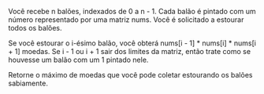 Você recebe n balões, indexados de 0 a n - 1. Cada balão é pintado com um número representado por uma matriz nums. Você é solicitado a estourar todos os balões.

Se você estourar o i-ésimo balão, você obterá nums[i - 1] * nums[i] * nums[i + 1] moedas. Se i - 1 ou i + 1 sair dos limites da matriz, então trate como se houvesse um balão com um 1 pintado nele.

Retorne o máximo de moedas que você pode coletar estourando os balões sabiamente.